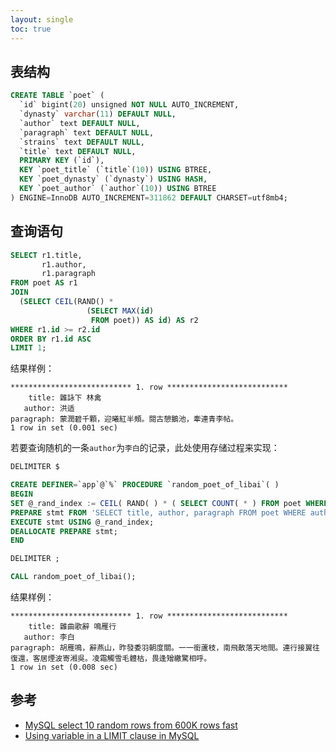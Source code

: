 ```yaml
---
layout: single
toc: true
---
```


## 表结构

```sql
CREATE TABLE `poet` (
  `id` bigint(20) unsigned NOT NULL AUTO_INCREMENT,
  `dynasty` varchar(11) DEFAULT NULL,
  `author` text DEFAULT NULL,
  `paragraph` text DEFAULT NULL,
  `strains` text DEFAULT NULL,
  `title` text DEFAULT NULL,
  PRIMARY KEY (`id`),
  KEY `poet_title` (`title`(10)) USING BTREE,
  KEY `poet_dynasty` (`dynasty`) USING HASH,
  KEY `poet_author` (`author`(10)) USING BTREE
) ENGINE=InnoDB AUTO_INCREMENT=311862 DEFAULT CHARSET=utf8mb4;
```

## 查询语句

```sql
SELECT r1.title,
       r1.author,
       r1.paragraph
FROM poet AS r1
JOIN
  (SELECT CEIL(RAND() *
                 (SELECT MAX(id)
                  FROM poet)) AS id) AS r2
WHERE r1.id >= r2.id
ORDER BY r1.id ASC
LIMIT 1;
```

结果样例：

```
*************************** 1. row ***************************
    title: 雜詠下 林禽
   author: 洪适
paragraph: 蒙潤碧千顆，迎曦紅半頰。閱古憩鵝池，牽連青李帖。
1 row in set (0.001 sec)
```

若要查询随机的一条`author`为`李白`的记录，此处使用存储过程来实现：

```sql
DELIMITER $

CREATE DEFINER=`app`@`%` PROCEDURE `random_poet_of_libai`( )
BEGIN
SET @_rand_index := CEIL( RAND( ) * ( SELECT COUNT( * ) FROM poet WHERE author = '李白' ) );
PREPARE stmt FROM 'SELECT title, author, paragraph FROM poet WHERE author = \'李白\' LIMIT ?, 1;';
EXECUTE stmt USING @_rand_index;
DEALLOCATE PREPARE stmt;
END

DELIMITER ;

CALL random_poet_of_libai();
```

结果样例：

```
*************************** 1. row ***************************
    title: 雜曲歌辭 鳴雁行
   author: 李白
paragraph: 胡雁鳴，辭燕山，昨發委羽朝度關。一一銜蘆枝，南飛散落天地間。連行接翼往復還，客居煙波寄湘吳。凌霜觸雪毛體枯，畏逢矰繳驚相呼。
1 row in set (0.008 sec)
```

## 参考

- [MySQL select 10 random rows from 600K rows fast](https://stackoverflow.com/questions/4329396/mysql-select-10-random-rows-from-600k-rows-fast)
- [Using variable in a LIMIT clause in MySQL](https://stackoverflow.com/a/10025538)
